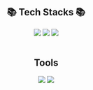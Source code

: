 <div align=center><h2>📚 Tech Stacks 📚</h2></div>

<div align=center> 
  <img src="https://img.shields.io/badge/python-3776AB?style=flat-square&logo=python&logoColor=white">
  <img src="https://img.shields.io/badge/ROS-22314E?style=flat-square&logo=ros&logoColor=white"> 
  <img src="https://img.shields.io/badge/c++-00599C?style=flat-square&logo=c%2B%2B&logoColor=white"> 
</div>

</br>

<div align=center><h2>Tools</h2></div>

<div align=center> 
  <img src="https://img.shields.io/badge/VisualStudioCode-007ACC?style=flat-square&logo=Visual Studio Code&logoColor=white">
  <img src="https://img.shields.io/badge/GitHub-181717?style=flat-square&logo=github&logoColor=white">
  
</div>
